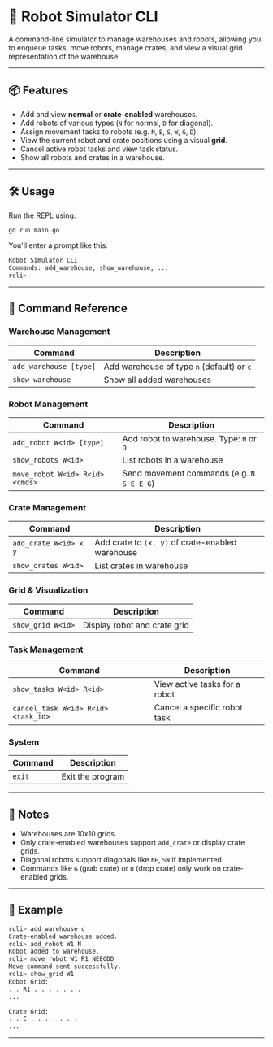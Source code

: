 # 🦾 Robot Simulator CLI

A command-line simulator to manage warehouses and robots, allowing you to enqueue tasks, move robots, manage crates, and view a visual grid representation of the warehouse.

---

## 📦 Features

- Add and view **normal** or **crate-enabled** warehouses.
- Add robots of various types (`N` for normal, `D` for diagonal).
- Assign movement tasks to robots (e.g. `N`, `E`, `S`, `W`, `G`, `D`).
- View the current robot and crate positions using a visual **grid**.
- Cancel active robot tasks and view task status.
- Show all robots and crates in a warehouse.

---

## 🛠️ Usage

Run the REPL using:

```bash
go run main.go
```

You'll enter a prompt like this:

```bash
Robot Simulator CLI
Commands: add_warehouse, show_warehouse, ...
rcli>
```

---

## 🧾 Command Reference

### Warehouse Management

| Command                        | Description                                      |
|-------------------------------|--------------------------------------------------|
| `add_warehouse [type]`        | Add warehouse of type `n` (default) or `c`       |
| `show_warehouse`              | Show all added warehouses                        |

### Robot Management

| Command                            | Description                                      |
|------------------------------------|--------------------------------------------------|
| `add_robot W<id> [type]`           | Add robot to warehouse. Type: `N` or `D`         |
| `show_robots W<id>`                | List robots in a warehouse                       |
| `move_robot W<id> R<id> <cmds>`    | Send movement commands (e.g. `N S E E G`)            |

### Crate Management

| Command                             | Description                                         |
|-------------------------------------|-----------------------------------------------------|
| `add_crate W<id> x y`               | Add crate to `(x, y)` of crate-enabled warehouse    |
| `show_crates W<id>`                 | List crates in warehouse                           |

### Grid & Visualization

| Command             | Description                             |
|---------------------|-----------------------------------------|
| `show_grid W<id>`   | Display robot and crate grid            |

### Task Management

| Command                              | Description                                      |
|--------------------------------------|--------------------------------------------------|
| `show_tasks W<id> R<id>`             | View active tasks for a robot                    |
| `cancel_task W<id> R<id> <task_id>`  | Cancel a specific robot task                    |

### System

| Command    | Description       |
|------------|-------------------|
| `exit`     | Exit the program  |

---

## 📌 Notes

- Warehouses are 10x10 grids.
- Only crate-enabled warehouses support `add_crate` or display crate grids.
- Diagonal robots support diagonals like `NE`, `SW` if implemented.
- Commands like `G` (grab crate) or `D` (drop crate) only work on crate-enabled grids.

---

## 🧪 Example

```bash
rcli> add_warehouse c
Crate-enabled warehouse added.
rcli> add_robot W1 N
Robot added to warehouse.
rcli> move_robot W1 R1 NEEGDD
Move command sent successfully.
rcli> show_grid W1
Robot Grid:
. . R1 . . . . . . .
...

Crate Grid:
. . C . . . . . . .
...
```

---
